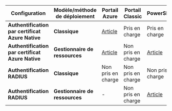 **Configuration**| **Modèle/méthode de déploiement** | **Portail Azure** | **Portail Classic** | **PowerShell** |
| --- | --- | --- | --- | --- |
| **Authentification par certificat Azure Native** | **Classique** |[Article](../articles/vpn-gateway/vpn-gateway-howto-point-to-site-classic-azure-portal.md) |Pris en charge |Pris en charge |
| **Authentification par certificat Azure Native** | **Gestionnaire de ressources** |[Article](../articles/vpn-gateway/vpn-gateway-howto-point-to-site-resource-manager-portal.md) |Non pris en charge |[Article](../articles/vpn-gateway/vpn-gateway-howto-point-to-site-rm-ps.md) |
| **Authentification RADIUS** | **Classique** | Non pris en charge | Non pris en charge | Non pris en charge |
| **Authentification RADIUS** | **Gestionnaire de ressources** | - | Non pris en charge | [Article](point-to-site-how-to-radius-ps.md) |
